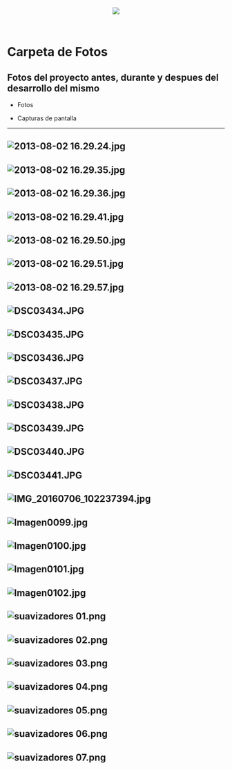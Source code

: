 <br/>
<p align="center">
  <img src="https://avatars2.githubusercontent.com/u/15052789?v=3&s=200">
</p>
<br/>

# Carpeta de Fotos

## Fotos del proyecto antes, durante y despues del desarrollo del mismo

* Fotos

* Capturas de pantalla

---
![2013-08-02 16.29.24.jpg](/Fotos/2013-08-02%2016.29.24.jpg)
---
![2013-08-02 16.29.35.jpg](/Fotos/2013-08-02%2016.29.35.jpg)
---
![2013-08-02 16.29.36.jpg](/Fotos/2013-08-02%2016.29.36.jpg)
---
![2013-08-02 16.29.41.jpg](/Fotos/2013-08-02%2016.29.41.jpg)
---
![2013-08-02 16.29.50.jpg](/Fotos/2013-08-02%2016.29.50.jpg)
---
![2013-08-02 16.29.51.jpg](/Fotos/2013-08-02%2016.29.51.jpg)
---
![2013-08-02 16.29.57.jpg](/Fotos/2013-08-02%2016.29.57.jpg)
---
![DSC03434.JPG](/Fotos/DSC03434.JPG)
---
![DSC03435.JPG](/Fotos/DSC03435.JPG)
---
![DSC03436.JPG](/Fotos/DSC03436.JPG)
---
![DSC03437.JPG](/Fotos/DSC03437.JPG)
---
![DSC03438.JPG](/Fotos/DSC03438.JPG)
---
![DSC03439.JPG](/Fotos/DSC03439.JPG)
---
![DSC03440.JPG](/Fotos/DSC03440.JPG)
---
![DSC03441.JPG](/Fotos/DSC03441.JPG)
---
![IMG_20160706_102237394.jpg](/Fotos/IMG_20160706_102237394.jpg)
---
![Imagen0099.jpg](/Fotos/Imagen0099.jpg)
---
![Imagen0100.jpg](/Fotos/Imagen0100.jpg)
---
![Imagen0101.jpg](/Fotos/Imagen0101.jpg)
---
![Imagen0102.jpg](/Fotos/Imagen0102.jpg)
---
![suavizadores 01.png](/Fotos/suavizadores%2001.png)
---
![suavizadores 02.png](/Fotos/suavizadores%2002.png)
---
![suavizadores 03.png](/Fotos/suavizadores%2003.png)
---
![suavizadores 04.png](/Fotos/suavizadores%2004.png)
---
![suavizadores 05.png](/Fotos/suavizadores%2005.png)
---
![suavizadores 06.png](/Fotos/suavizadores%2006.png)
---
![suavizadores 07.png](/Fotos/suavizadores%2007.png)
---
